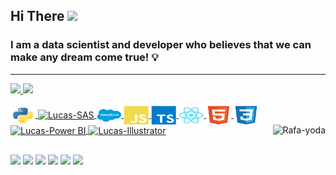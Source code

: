 ## Hi There <img src="https://emojis.slackmojis.com/emojis/images/1482947228/1532/lightsaber.png?1482947228"/>
### I am a data scientist and developer who believes that we can make any dream come true! :bulb:
---
 <div>
  <a href="https://github.com/lfhillesheim">
  <img height="180em" src="https://github-readme-stats.vercel.app/api?username=lfhillesheim&show_icons=true&theme=dracula&include_all_commits=true&count_private=true"/>
  <img height="180em" src="https://github-readme-stats.vercel.app/api/top-langs/?username=lfhillesheim&layout=compact&langs_count=16&theme=dracula"/>
</div>
<div style="display: inline_block"><br>
<img align="center" alt="Lucas-Python" height="30" width="40" src="https://raw.githubusercontent.com/devicons/devicon/master/icons/python/python-original.svg"> <img align="center" alt="Lucas-SAS" height="30" width="40" src="https://www.vectorlogo.zone/logos/sas/sas-icon.svg"> <img align="center" alt="Lucas-Salesforce" height="30" width="40" src="https://raw.githubusercontent.com/devicons/devicon/master/icons/salesforce/salesforce-original.svg"> <img align="center" alt="Lucas-Js" height="30" width="40" src="https://raw.githubusercontent.com/devicons/devicon/master/icons/javascript/javascript-plain.svg"> <img align="center" alt="Lucas-Ts" height="30" width="40" src="https://raw.githubusercontent.com/devicons/devicon/master/icons/typescript/typescript-plain.svg"> <img align="center" alt="Lucas-React" height="30" width="40" src="https://raw.githubusercontent.com/devicons/devicon/master/icons/react/react-original.svg"> <img align="center" alt="Lucas-HTML" height="30" width="40" src="https://raw.githubusercontent.com/devicons/devicon/master/icons/html5/html5-original.svg"> <img align="center" alt="Lucas-CSS" height="30" width="40" src="https://raw.githubusercontent.com/devicons/devicon/master/icons/css3/css3-original.svg"> <img align="center" alt="Lucas-Power BI" height="30" width="40" src="https://raw.githubusercontent.com/marclelijveld/Power-BI-Icons/6e4d321e62114ab96bc64a05075608c901a34c37/SVG/Desktop.svg"> <img align="center" alt="Lucas-Illustrator" height="30" width="40" src="https://cdn.jsdelivr.net/gh/devicons/devicon/icons/illustrator/illustrator-plain.svg"> 
<img align="right" alt="Rafa-yoda" src="https://media1.tenor.com/images/40004540d1314c615bba0696cb52aa6d/tenor.gif?itemid=21760771" height="150"  >
</div>
  
  ##
 
<div> 
<a href="https://www.instagram.com/lucas_hillesheim/" target="_blank"><img src="https://img.shields.io/badge/-Instagram-%23E4405F?style=for-the-badge&logo=instagram&logoColor=white" target="_blank"></a> <a href="https://discordapp.com/users/433435878959087635" target="_blank"><img src="https://img.shields.io/badge/Discord-7289DA?style=for-the-badge&logo=discord&logoColor=white" target="_blank"></a> <a href = "mailto:lucas.ferreira.hillesheim@gmail.com"><img src="https://img.shields.io/badge/-Gmail-%23333?style=for-the-badge&logo=gmail&logoColor=white" target="_blank"></a> <a href="https://www.linkedin.com/in/lfhillesheim/" target="_blank"><img src="https://img.shields.io/badge/LinkedIn-0077B5?style=for-the-badge&logo=linkedin&logoColor=white" target="_blank"></a> <a href = "https://open.spotify.com/user/lucas.ferreira.hillesheim"><img src="https://img.shields.io/badge/Spotify-1ED760?&style=for-the-badge&logo=spotify&logoColor=white" target="_blank"></a> <a href = "https://twitter.com/Lucass_Lucro"><img src="https://img.shields.io/badge/Twitter-1DA1F2?style=for-the-badge&logo=twitter&logoColor=white" target="_blank"></a> 


</div>
